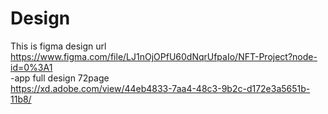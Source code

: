 # Design
This is figma design url
 https://www.figma.com/file/LJ1nOjOPfU60dNqrUfpaIo/NFT-Project?node-id=0%3A1</br>
-app full design 72page</br>
 https://xd.adobe.com/view/44eb4833-7aa4-48c3-9b2c-d172e3a5651b-11b8/
 
